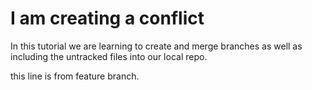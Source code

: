 # I am creating a conflict

In this tutorial we are learning to create and merge branches as well as including the untracked files into our local repo.

this line is from feature branch.
